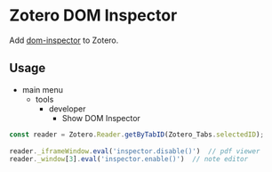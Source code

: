# Zotero DOM Inspector
Add [dom-inspector](https://github.com/luoye-fe/dom-inspector) to Zotero.

## Usage
- main menu
    - tools
        - developer
            - Show DOM Inspector

```js
const reader = Zotero.Reader.getByTabID(Zotero_Tabs.selectedID);
        
reader._iframeWindow.eval('inspector.disable()')  // pdf viewer
reader._window[3].eval('inspector.enable()')  // note editor
```
